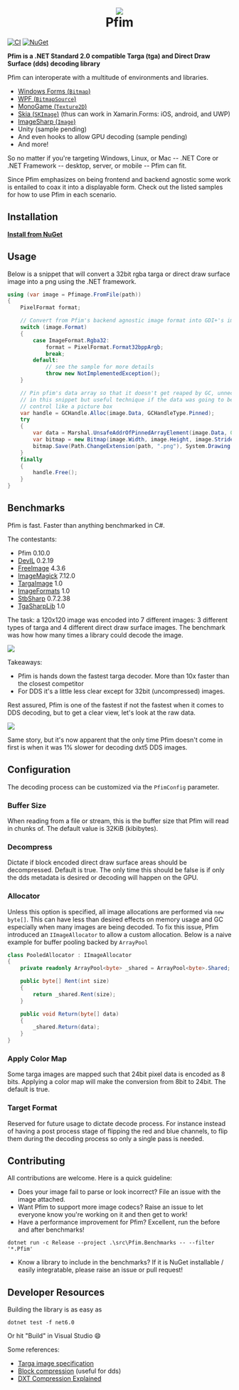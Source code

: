 <h1 align="center">
  <img src="analysis/pfim-viewer.png?raw=true">
<br/>
Pfim
</h1>

[![CI](https://github.com/nickbabcock/Pfim/actions/workflows/ci.yml/badge.svg)](https://github.com/nickbabcock/Pfim/actions/workflows/ci.yml)
[![NuGet](https://img.shields.io/nuget/v/Pfim.svg)](https://www.nuget.org/packages/Pfim/)

**Pfim is a .NET Standard 2.0 compatible Targa (tga) and Direct Draw Surface
(dds) decoding library**

Pfim can interoperate with a multitude of environments and libraries.

- [Windows Forms (`Bitmap`)](https://github.com/nickbabcock/Pfim/tree/master/src/Pfim.Viewer.Forms)
- [WPF (`BitmapSource`)](https://github.com/nickbabcock/Pfim/tree/master/src/Pfim.Viewer)
- [MonoGame (`Texture2D`)](https://github.com/nickbabcock/Pfim/tree/master/src/Pfim.MonoGame)
- [Skia (`SKImage`)](https://github.com/nickbabcock/Pfim/tree/master/src/Pfim.Skia) (thus can work in Xamarin.Forms: iOS, android, and UWP)
- [ImageSharp (`Image`)](https://github.com/nickbabcock/Pfim/tree/master/src/Pfim.ImageSharp)
- Unity (sample pending)
- And even hooks to allow GPU decoding (sample pending)
- And more!

So no matter if you're targeting Windows, Linux, or Mac -- .NET Core or .NET Framework -- desktop, server, or mobile -- Pfim can fit.

Since Pfim emphasizes on being frontend and backend agnostic some work is entailed to coax it into a displayable form. Check out the listed samples for how to use Pfim in each scenario.

## Installation

[**Install from NuGet**](http://www.nuget.org/packages/Pfim/)

## Usage

Below is a snippet that will convert a 32bit rgba targa or direct draw surface image into a png using the .NET framework.

```csharp
using (var image = Pfimage.FromFile(path))
{
    PixelFormat format;

    // Convert from Pfim's backend agnostic image format into GDI+'s image format
    switch (image.Format)
    {
        case ImageFormat.Rgba32:
            format = PixelFormat.Format32bppArgb;
            break;
        default:
            // see the sample for more details
            throw new NotImplementedException(); 
    }

    // Pin pfim's data array so that it doesn't get reaped by GC, unnecessary
    // in this snippet but useful technique if the data was going to be used in
    // control like a picture box
    var handle = GCHandle.Alloc(image.Data, GCHandleType.Pinned);
    try
    {
        var data = Marshal.UnsafeAddrOfPinnedArrayElement(image.Data, 0);
        var bitmap = new Bitmap(image.Width, image.Height, image.Stride, format, data);
        bitmap.Save(Path.ChangeExtension(path, ".png"), System.Drawing.Imaging.ImageFormat.Png);
    }
    finally
    {
        handle.Free();
    }
}
```

## Benchmarks

Pfim is fast. Faster than anything benchmarked in C#.

The contestants:

- Pfim 0.10.0
- [DevIL](http://openil.sourceforge.net/) 0.2.19
- [FreeImage](http://freeimage.sourceforge.net/) 4.3.6
- [ImageMagick](https://www.imagemagick.org/script/index.php) 7.12.0
- [TargaImage](https://www.codeproject.com/Articles/31702/NET-Targa-Image-Reader) 1.0
- [ImageFormats](https://github.com/dbrant/imageformats) 1.0
- [StbSharp](https://github.com/rds1983/StbSharp) 0.7.2.38
- [TgaSharpLib](https://github.com/ALEXGREENALEX/TGASharpLib) 1.0

The task: a 120x120 image was encoded into 7 different images:  3 different
types of targa and 4 different direct draw surface images. The benchmark was
how how many times a library could decode the image.

![](analysis/decode-per-second.png?raw=true)

Takeaways:

- Pfim is hands down the fastest targa decoder. More than 10x faster than the closest competitor
- For DDS it's a little less clear except for 32bit (uncompressed) images.

Rest assured, Pfim is one of the fastest if not the fastest when it comes to
DDS decoding, but to get a clear view, let's look at the raw data.

![](analysis/median-decode.png?raw=true)

Same story, but it's now apparent that the only time Pfim doesn't come in first is when it was 1% slower for decoding dxt5 DDS images.

## Configuration

The decoding process can be customized via the `PfimConfig` parameter.

### Buffer Size

When reading from a file or stream, this is the buffer size that Pfim will read in chunks of. The default value is 32KiB (kibibytes).

### Decompress

Dictate if block encoded direct draw surface areas should be decompressed.
Default is true. The only time this should be false is if only the dds metadata
is desired or decoding will happen on the GPU.

### Allocator

Unless this option is specified, all image allocations are performed via `new
byte[]`. This can have less than desired effects on memory usage and GC
especially when many images are being decoded. To fix this issue, Pfim
introduced an `IImageAllocator` to allow a custom allocation. Below is a naive
example for buffer pooling backed by `ArrayPool`

```csharp
class PooledAllocator : IImageAllocator
{
    private readonly ArrayPool<byte> _shared = ArrayPool<byte>.Shared;

    public byte[] Rent(int size)
    {
        return _shared.Rent(size);
    }

    public void Return(byte[] data)
    {
        _shared.Return(data);
    }
}
```

### Apply Color Map

Some targa images are mapped such that 24bit pixel data is encoded as 8 bits.
Applying a color map will make the conversion from 8bit to 24bit. The default
is true.

### Target Format

Reserved for future usage to dictate decode process. For instance instead of
having a post process stage of flipping the red and blue channels, to flip them
during the decoding process so only a single pass is needed.

## Contributing

All contributions are welcome. Here is a quick guideline:

- Does your image fail to parse or look incorrect? File an issue with the image attached.
- Want Pfim to support more image codecs? Raise an issue to let everyone know you're working on it and then get to work!
- Have a performance improvement for Pfim? Excellent, run the before and after benchmarks!

```
dotnet run -c Release --project .\src\Pfim.Benchmarks -- --filter '*.Pfim'
```
- Know a library to include in the benchmarks? If it is NuGet installable / easily integratable, please raise an issue or pull request!

## Developer Resources

Building the library is as easy as

```
dotnet test -f net6.0
```

Or hit "Build" in Visual Studio :smile:

Some references:

- [Targa image specification](http://www.dca.fee.unicamp.br/~martino/disciplinas/ea978/tgaffs.pdf)
- [Block compression](https://msdn.microsoft.com/en-us/library/bb694531(v=vs.85).aspx) (useful for dds)
- [DXT Compression Explained](http://www.fsdeveloper.com/wiki/index.php?title=DXT_compression_explained)
